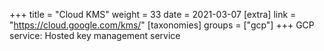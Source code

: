 +++
title = "Cloud KMS"
weight = 33
date = 2021-03-07
[extra]
link = "https://cloud.google.com/kms/"
[taxonomies]
groups = ["gcp"]
+++
GCP service: Hosted key management service


